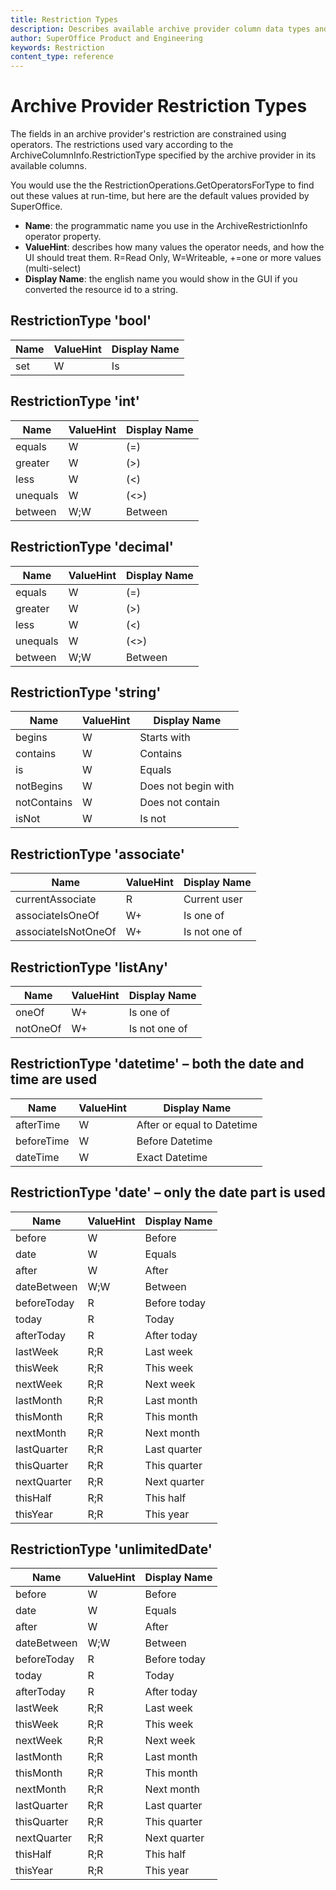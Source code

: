 ```yaml
---
title: Restriction Types
description: Describes available archive provider column data types and lists their available operators.
author: SuperOffice Product and Engineering
keywords: Restriction
content_type: reference
---
```


# Archive Provider Restriction Types

The fields in an archive provider's restriction are constrained using operators.
The restrictions used vary according to the ArchiveColumnInfo.RestrictionType specified by the archive provider in its available columns.

You would use the the RestrictionOperations.GetOperatorsForType to find out these values at run-time, but here are the default values
provided by SuperOffice.

* **Name**: the programmatic name you use in the ArchiveRestrictionInfo operator property.
* **ValueHint**: describes how many values the operator needs, and how the UI should treat them.
    R=Read Only, W=Writeable, +=one or more values (multi-select)
* **Display Name**: the english name you would show in the GUI if you converted the resource id to a string.

## RestrictionType 'bool'

| Name | ValueHint | Display Name |
| ---- | ------ | ------ |
| set | W |  Is |

## RestrictionType 'int'

| Name | ValueHint | Display Name |
| ---- | ------ | ------ |
| equals | W | (=)|
| greater| W | (&gt;)|
| less | W | (&lt;)|
| unequals| W | (&lt;&gt;)|
| between | W;W| Between|

## RestrictionType 'decimal'

| Name | ValueHint | Display Name |
| ---- | ------ | ------ |
|equals|W|(=)|
|greater|W|(&gt;)|
|less|W|(&lt;)|
|unequals|W|(&lt;&gt;)|
|between|W;W|Between|

## RestrictionType 'string'

| Name | ValueHint | Display Name |
| ---- | ------ | ------ |
|begins|W|Starts with|
|contains|W|Contains|
|is|W|Equals|
|notBegins|W|Does not begin with|
|notContains|W|Does not contain|
|isNot|W|Is not|

## RestrictionType 'associate'

| Name | ValueHint | Display Name |
| ---- | ------ | ------ |
|currentAssociate|R|Current user|
|associateIsOneOf|W+|Is one of|
|associateIsNotOneOf|W+|Is not one of|

## RestrictionType 'listAny'

| Name | ValueHint | Display Name |
| ---- | ------ | ------ |
|oneOf |W+|Is one of|
|notOneOf|W+|Is not one of|

## RestrictionType 'datetime' – both the date and time are used

| Name | ValueHint | Display Name |
| ---- | ------ | ------ |
|afterTime|W|After or equal to Datetime|
|beforeTime|W|Before Datetime|
|dateTime|W|Exact Datetime|

## RestrictionType 'date' – only the date part is used

| Name | ValueHint | Display Name |
| ---- | ------ | ------ |
|before|W|Before|
|date|W|Equals|
|after|W|After|
|dateBetween|W;W|Between|
|beforeToday|R|Before today|
|today|R|Today|
|afterToday|R|After today|
|lastWeek|R;R|Last week|
|thisWeek|R;R|This week|
|nextWeek|R;R|Next week|
|lastMonth|R;R|Last month|
|thisMonth|R;R|This month|
|nextMonth|R;R|Next month|
|lastQuarter|R;R|Last quarter|
|thisQuarter|R;R|This quarter|
|nextQuarter|R;R|Next quarter|
|thisHalf|R;R|This half|
|thisYear|R;R|This year|

## RestrictionType 'unlimitedDate'

| Name | ValueHint | Display Name |
| ---- | ------ | ------ |
|before|W|Before|
|date|W|Equals|
|after|W|After|
|dateBetween|W;W|Between|
|beforeToday|R|Before today|
|today|R|Today|
|afterToday|R|After today|
|lastWeek|R;R|Last week|
|thisWeek|R;R|This week|
|nextWeek|R;R|Next week|
|lastMonth|R;R|Last month|
|thisMonth|R;R|This month|
|nextMonth|R;R|Next month|
|lastQuarter|R;R|Last quarter|
|thisQuarter|R;R|This quarter|
|nextQuarter|R;R|Next quarter|
|thisHalf|R;R|This half|
|thisYear|R;R|This year|

